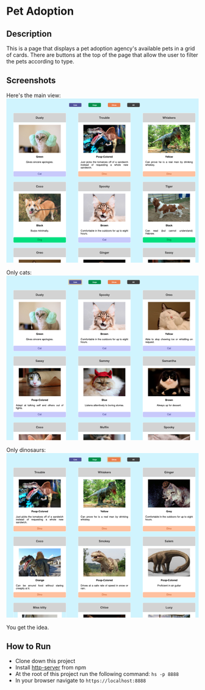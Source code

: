 # Pet Adoption

## Description
This is a page that displays a pet adoption agency's available pets in a grid of cards.  There are buttons at the top of the page that allow the user to filter the pets according to type.

## Screenshots
Here's the main view:
![Main View](https://raw.githubusercontent.com/jthielman/pet-adoption/master/screenshots/main_view.png)

Only cats:
![Only Cats](https://raw.githubusercontent.com/jthielman/pet-adoption/master/screenshots/cats.png)

Only dinosaurs:
![Only Dinos](https://raw.githubusercontent.com/jthielman/pet-adoption/master/screenshots/dinos.png)

You get the idea.

## How to Run
- Clone down this project
- Install [http-server](https://www.npmjs.com/package/http-server) from npm
- At the root of this project run the following command: `hs -p 8888`
- In your browser navigate to `https://localhost:8888`

